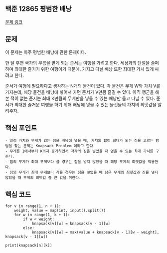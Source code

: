 ## 백준 12865 평범한 배낭
[문제 링크](https://www.acmicpc.net/problem/12865)

## 문제
이 문제는 아주 평범한 배낭에 관한 문제이다.

한 달 후면 국가의 부름을 받게 되는 준서는 여행을 가려고 한다. 세상과의 단절을 슬퍼하며 최대한 즐기기 위한 여행이기 때문에, 가지고 다닐 배낭 또한 최대한 가치 있게 싸려고 한다.

준서가 여행에 필요하다고 생각하는 N개의 물건이 있다. 각 물건은 무게 W와 가치 V를 가지는데, 해당 물건을 배낭에 넣어서 가면 준서가 V만큼 즐길 수 있다. 아직 행군을 해본 적이 없는 준서는 최대 K만큼의 무게만을 넣을 수 있는 배낭만 들고 다닐 수 있다. 준서가 최대한 즐거운 여행을 하기 위해 배낭에 넣을 수 있는 물건들의 가치의 최댓값을 알려주자.

## 핵심 포인트
```
- 일정 가치와 무게가 있는 짐을 배낭에 넣을 때, 가치의 합이 최대가 되는 짐을 고르는 방법을 찾는 문제는 Knapsack Problem 이라고 한다.
- 무게를 1에서부터 K까지 증가하면서 각각의 짐을 넣었을 때 얻을 수 있는 최대 가치를 구한다.
- 짐의 무게가 최대 무게보다 클 경우는 짐을 넣지 않았을 때 해당 무게의 최댓값을 적용한다.
- 짐의 무게가 최대 무게보다 작을 경우는 짐을 넣었을 때 남은 무게의 최댓값과 짐을 넣지 않았을 때 무게의 최댓값 중 큰 값을 취한다.
```

## 핵심 코드
```
for v in range(1, n + 1):
    weight, value = map(int, input().split())
    for w in range(1, k + 1):
        if w < weight:
            knapsack[v][w] = knapsack[v - 1][w]
        else:
            knapsack[v][w] = max(value + knapsack[v - 1][w - weight], knapsack[v - 1][w])

print(knapsack[n][k])
```
